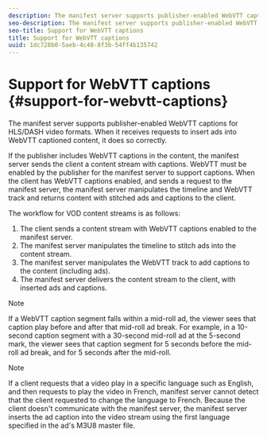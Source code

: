 ```yaml
---
description: The manifest server supports publisher-enabled WebVTT captions for all HLS video formats. When it receives requests to insert ads into WebVTT captioned content, it does so correctly.
seo-description: The manifest server supports publisher-enabled WebVTT captions for all HLS/DASH video formats. When it receives requests to insert ads into WebVTT captioned content, it does so correctly.
seo-title: Support for WebVTT captions
title: Support for WebVTT captions
uuid: 1dc728b0-5aeb-4c48-8f3b-54ff4b135742
---
```


# Support for WebVTT captions {#support-for-webvtt-captions}

The manifest server supports publisher-enabled WebVTT captions for HLS/DASH video formats. When it receives requests to insert ads into WebVTT captioned content, it does so correctly.

If the publisher includes WebVTT captions in the content, the manifest server sends the client a content stream with captions. WebVTT must be enabled by the publisher for the manifest server to support captions. When the client has WebVTT captions enabled, and sends a request to the manifest server, the manifest server manipulates the timeline and WebVTT track and returns content with stitched ads and captions to the client.

The workflow for VOD content streams is as follows:

1. The client sends a content stream with WebVTT captions enabled to the manifest server.
1. The manifest server manipulates the timeline to stitch ads into the content stream.
1. The manifest server manipulates the WebVTT track to add captions to the content (including ads).
1. The manifest server delivers the content stream to the client, with inserted ads and captions.

>[!NOTE]
>
>If a WebVTT caption segment falls within a mid-roll ad, the viewer sees that caption play before and after that mid-roll ad break. For example, in a 10-second caption segment with a 30-second mid-roll ad at the 5-second mark, the viewer sees that caption segment for 5 seconds before the mid-roll ad break, and for 5 seconds after the mid-roll.

>[!NOTE]
>
>If a client requests that a video play in a specific language such as English, and then requests to play the video in French, manifest server cannot detect that the client requested to change the language to French. Because the client doesn't communicate with the manifest server, the manifest server inserts the ad caption into the video stream using the first language specified in the ad's M3U8 master file.
